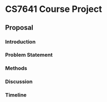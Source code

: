 # CS7641 Course Project

## Proposal 

### Introduction

### Problem Statement

### Methods

### Discussion

### Timeline
